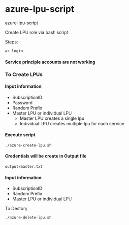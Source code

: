 # azure-lpu-script
azure-lpu-script

Create LPU role via bash script

Steps:

```angularjs
az login
```

#### Service principle accounts are not working


### To Create LPUs 

#### Input information 
 - SubscriptionID
 - Password 
 - Random Prefix 
 - Master LPU or individual LPU
   - Master LPU creates a single lpu 
   - Individual LPU creates multiple lpu for each service
   
#### Execute script
```angularjs
./azure-create-lpu.sh
```

#### Credentials will be create in Output file
```angularjs
output/master.txt
```


#### Input information 
 - SubscriptionID
 - Random Prefix 
 - Master LPU or individual LPU
 
To Destory
```angularjs
./azure-delete-lpu.sh
```


